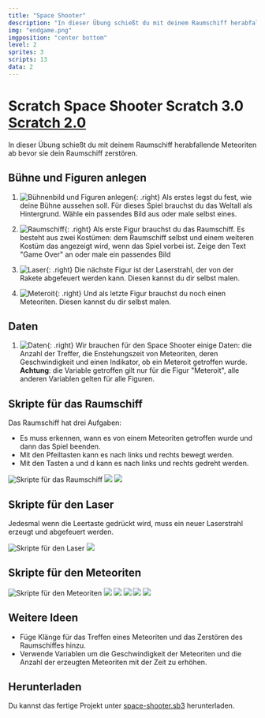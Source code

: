 ```yaml
---
title: "Space Shooter"
description: "In dieser Übung schießt du mit deinem Raumschiff herabfallende Meteoriten ab bevor sie dein Raumschiff zerstören."
img: "endgame.png"
imgposition: "center bottom"
level: 2
sprites: 3
scripts: 13
data: 2
---
```


# Scratch Space Shooter <span class="badge badge-scratch3">Scratch 3.0</span> <a href="scratch-space-shooter.html" class="change-scratch-version">Scratch 2.0</a>

In dieser Übung schießt du mit deinem Raumschiff herabfallende Meteoriten ab bevor sie dein Raumschiff zerstören.

## Bühne und Figuren anlegen

1. ![Bühnenbild und Figuren anlegen](01-background.png){: .right}
Als erstes legst du fest, wie deine Bühne aussehen soll. Für dieses Spiel brauchst du das Weltall als Hintergrund. Wähle ein passendes Bild aus oder male selbst eines.

2. ![Raumschiff](02-spaceship.png){: .right}
Als erste Figur brauchst du das Raumschiff. Es besteht aus zwei Kostümen: dem Raumschiff selbst und einem weiteren Kostüm das angezeigt wird, wenn das Spiel vorbei ist. Zeige den Text "Game Over" an oder male ein passendes Bild

3. ![Laser](03-laser.png){: .right}
Die nächste Figur ist der Laserstrahl, der von der Rakete abgefeuert werden kann. Diesen kannst du dir selbst malen.

4. ![Meteroit](04-meteorit.png){: .right}
Und als letzte Figur brauchst du noch einen Meteoriten. Diesen kannst du dir selbst malen.

## Daten

1. ![Daten](05-data.png){: .right}
Wir brauchen für den Space Shooter einige Daten: die Anzahl der Treffer, die Enstehungszeit von Meteoriten, deren Geschwindigkeit und einen Indikator, ob ein Meteroit getroffen wurde. **Achtung**: die Variable getroffen gilt nur für die Figur "Meteroit", alle anderen Variablen gelten für alle Figuren.

## Skripte für das Raumschiff

Das Raumschiff hat drei Aufgaben:

* Es muss erkennen, wann es von einem Meteoriten getroffen wurde und dann das Spiel beenden.
* Mit den Pfeiltasten kann es nach links und rechts bewegt werden.
* Mit den Tasten a und d kann es nach links und rechts gedreht werden.

![Skripte für das Raumschiff](06-spaceship.png)
![](07-spaceship.png)
![](08-spaceship.png)

## Skripte für den Laser

Jedesmal wenn die Leertaste gedrückt wird, muss ein neuer Laserstrahl erzeugt und abgefeuert werden.

![Skripte für den Laser](09-laser.png)
![](10-laser.png)


## Skripte für den Meteoriten

![Skripte für den Meteoriten](11-meteorit.png)
![](12-meteorit.png)
![](13-meteorit.png)
![](14-meteorit.png)
![](15-meteorit.png)
![](16-meteorit.png)

## Weitere Ideen

* Füge Klänge für das Treffen eines Meteoriten und das Zerstören des Raumschiffes hinzu.
* Verwende Variablen um die Geschwindigkeit der Meteoriten und die Anzahl der erzeugten Meteoriten mit der Zeit zu erhöhen.

## Herunterladen

Du kannst das fertige Projekt unter [space-shooter.sb3](space-shooter.sb3) herunterladen.